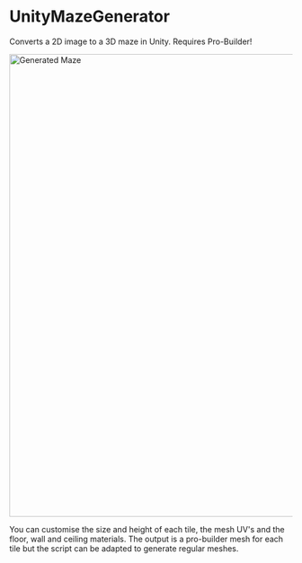 # UnityMazeGenerator
Converts a 2D image to a 3D maze in Unity.
Requires Pro-Builder!

<img width="823" alt="Generated Maze" src="https://github.com/user-attachments/assets/3f3d5763-40b3-4abd-8e6b-5e19221bce83">

You can customise the size and height of each tile, the mesh UV's and the floor, wall and ceiling materials.
The output is a pro-builder mesh for each tile but the script can be adapted to generate regular meshes.
